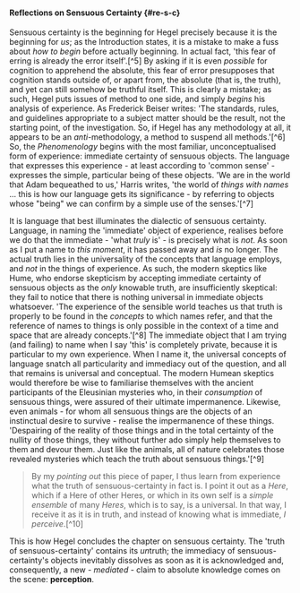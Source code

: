 #### Reflections on Sensuous Certainty {#re-s-c}

Sensuous certainty is the beginning for Hegel precisely because it is the
beginning for *us*; as the Introduction states, it is a mistake to make a fuss
about *how to begin* before actually beginning. In actual fact, 'this fear of
erring is already the error itself'.[^5] By asking if it is even *possible* for
cognition to apprehend the absolute, this fear of error presupposes that
cognition stands outside of, or apart from, the absolute (that is, the truth),
and yet can still somehow be truthful itself. This is clearly a mistake; as
such, Hegel puts issues of method to one side, and simply *begins* his analysis
of experience. As Frederick Beiser writes: 'The standards, rules, and guidelines
appropriate to a subject matter should be the result, not the starting point, of
the investigation. So, if Hegel has any methodology at all, it appears to be an
*anti*-methodology, a method to suspend all methods.'[^6] So, the
*Phenomenology* begins with the most familiar, unconceptualised form of
experience: immediate certainty of sensuous objects. The language that expresses
this experience - at least according to 'common sense' - expresses the simple,
particular being of these objects. 'We are in the world that Adam bequeathed to
us,' Harris writes, 'the world of *things with names* ... this is how our
language gets its significance - by referring to objects whose "being" we can
confirm by a simple use of the senses.'[^7]

It is language that best illuminates the dialectic of sensuous certainty.
Language, in naming the 'immediate' object of experience, realises before we do
that the immediate - 'what *truly* is' - is precisely what is *not*. As soon as
I put a name to *this moment*, it has passed away and *is* no longer. The actual
truth lies in the universality of the concepts that language employs, and *not*
in the things of experience. As such, the modern skeptics like Hume, who endorse
skepticism by accepting immediate certainty of sensuous objects as the *only*
knowable truth, are insufficiently skeptical: they fail to notice that there is
nothing universal in immediate objects whatsoever. 'The experience of the
sensible world teaches us that truth is properly to be found in the *concepts*
to which names refer, and that the reference of names to things is only possible
in the context of a time and space that are already concepts.'[^8] The immediate
object that I am trying (and failing) to name when I say 'this' is completely
private, because it is particular to my own experience. When I name it, the
universal concepts of language snatch all particularity and immediacy out of the
question, and all that remains is universal and conceptual. The modern Humean
skeptics would therefore be wise to familiarise themselves with the ancient
participants of the Eleusinian mysteries who, in their *consumption* of sensuous
things, were assured of their ultimate impermanence. Likewise, even animals -
for whom all sensuous things are the objects of an instinctual desire to survive -
realise the impermanence of these things. 'Despairing of the reality of those
things and in the total certainty of the nullity of those things, they without
further ado simply help themselves to them and devour them. Just like the
animals, all of nature celebrates those revealed mysteries which teach the truth
about sensuous things.'[^9]

> By my *pointing out* this piece of paper, I thus learn from experience
> what the truth of sensuous-certainty in fact is. I point it out as a *Here*,
> which if a Here of other Heres, or which in its own self is a *simple
> ensemble* of many *Heres*, which is to say, is a universal. In that way, I
> receive it as it is in truth, and instead of knowing what is immediate, *I
> perceive*.[^10]

This is how Hegel concludes the chapter on sensuous certainty. The 'truth of
sensuous-certainty' contains its *un*truth; the immediacy of
sensuous-certainty's objects inevitably dissolves as soon as it is acknowledged
and, consequently, a new - *mediated* - claim to absolute knowledge comes on the
scene: **perception**.
